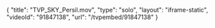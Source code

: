 {
    "title": "TVP_SKY_Persil.mov",
    "type": "solo",
    "layout": "iframe-static",
    "videoId": "91847138",
    "url": "\/tvpembed\/91847138"
}